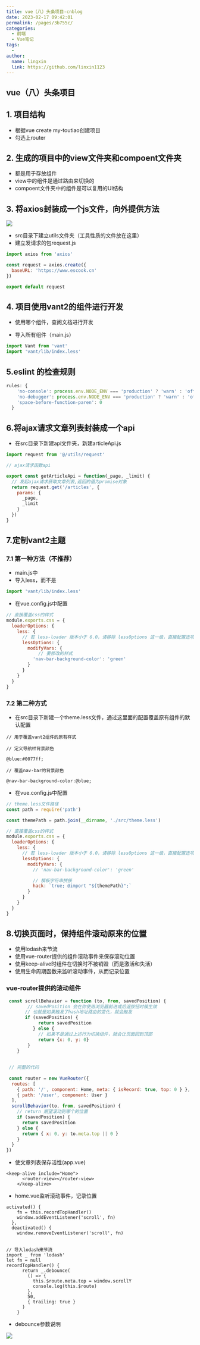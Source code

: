 ```yaml
---
title: vue（八）头条项目-cnblog
date: 2023-02-17 09:42:01
permalink: /pages/3b755c/
categories:
  - 前端
  - Vue笔记
tags:
  - 
author: 
  name: lingxin
  link: https://github.com/linxin1123
---
```

## vue（八）头条项目



## 1. 项目结构

- 根据vue create my-toutiao创建项目
- 勾选上router



## 2. 生成的项目中的view文件夹和compoent文件夹

- 都是用于存放组件
- view中的组件是通过路由来切换的
- compoent文件夹中的组件是可以复用的UI结构

## 3. 将axios封装成一个js文件，向外提供方法

![](https://img2023.cnblogs.com/blog/3089561/202302/3089561-20230204110745793-1782299695.png)

- src目录下建立utils文件夹（工具性质的文件放在这里）
- 建立发请求的包request.js

```js
import axios from 'axios'

const request = axios.create({
  baseURL: 'https://www.escook.cn'
})

export default request

```





## 4. 项目使用vant2的组件进行开发

- 使用哪个组件，查阅文档进行开发

- 导入所有组件（main.js）

```js
import Vant from 'vant'
import 'vant/lib/index.less'
```





## 5.eslint 的检查规则

```js
rules: {
    'no-console': process.env.NODE_ENV === 'production' ? 'warn' : 'off',
    'no-debugger': process.env.NODE_ENV === 'production' ? 'warn' : 'off',
    'space-before-function-paren': 0
  }
```





## 6.将ajax请求文章列表封装成一个api

- 在src目录下新建api文件夹，新建articleApi.js

```js
import request from '@/utils/request'

// ajax请求函数api

export const getArticleApi = function(_page, _limit) {
  // 发起ajax请求获取文章列表,返回的值为promise对象
  return request.get('/articles', {
    params: {
      _page,
      _limit
    }
  })
}

```





## 7.定制vant2主题

### 7.1 第一种方法（不推荐）

- main.js中
- 导入less，而不是

```js
import 'vant/lib/index.less'
```

- 在vue.config.js中配置

```js
// 直接覆盖css的样式
module.exports.css = {
  loaderOptions: {
    less: {
      // 若 less-loader 版本小于 6.0，请移除 lessOptions 这一级，直接配置选项。
      lessOptions: {
        modifyVars: {
            // 要修改的样式
          'nav-bar-background-color': 'green'
        }
      }
    }
  }
}
```





### 7.2 第二种方式

- 在src目录下新建一个theme.less文件，通过这里面的配置覆盖原有组件的默认配置

```less
// 用于覆盖vant2组件的原有样式

// 定义导航栏背景颜色

@blue:#0077ff;

// 覆盖nav-bar的背景颜色

@nav-bar-background-color:@blue;
```

- 在vue.config.js中配置

```js
// theme.less文件路径
const path = require('path')

const themePath = path.join(__dirname, './src/theme.less')

// 直接覆盖css的样式
module.exports.css = {
  loaderOptions: {
    less: {
      // 若 less-loader 版本小于 6.0，请移除 lessOptions 这一级，直接配置选项。
      lessOptions: {
        modifyVars: {
          // 'nav-bar-background-color': 'green'

          // 模板字符串拼接
          hack: `true; @import "${themePath}";`
        }
      }
    }
  }
}

```





## 8.切换页面时，保持组件滚动原来的位置

- 使用lodash来节流
- 使用vue-router提供的组件滚动事件来保存滚动位置
- 使用keep-alive时组件在切换时不被销毁（而是激活和失活）
- 使用生命周期函数来监听滚动事件，从而记录位置





### vue-router提供的滚动组件

```js
 const scrollBehavior = function (to, from, savedPosition) {
        // savedPosition 会在你使用浏览器前进或后退按钮时候生效
       // 也就是如果触发了hash地址路由的变化，就会触发
       if (savedPosition) {
            return savedPosition
          } else {
            // 如果不是通过上述行为切换组件，就会让页面回到顶部
            return {x: 0, y: 0}
        }
    }
 
 
 // 完整的代码
 
 const router = new VueRouter({
  routes: [
    { path: '/', component: Home, meta: { isRecord: true, top: 0 } },
    { path: '/user', component: User }
  ],
  scrollBehavior(to, from, savedPosition) {
    // return 期望滚动到哪个的位置
    if (savedPosition) {
      return savedPosition
    } else {
      return { x: 0, y: to.meta.top || 0 }
    }
  }
})
```

- 使文章列表保存活性(app.vue)

```vue
<keep-alive include="Home">
      <router-view></router-view>
    </keep-alive>
```

- home.vue监听滚动事件，记录位置

```vue
activated() {
    fn = this.recordTopHandler()
    window.addEventListener('scroll', fn)
  },
  deactivated() {
    window.removeEventListener('scroll', fn)


// 导入lodash来节流
import _ from 'lodash'
let fn = null
recordTopHandler() {
      return _.debounce(
        () => {
          this.$route.meta.top = window.scrollY
          console.log(this.$route)
        },
        50,
        { trailing: true }
      )
    }
```

- debounce参数说明

![](https://img2023.cnblogs.com/blog/3089561/202302/3089561-20230204110745383-302673178.png)

